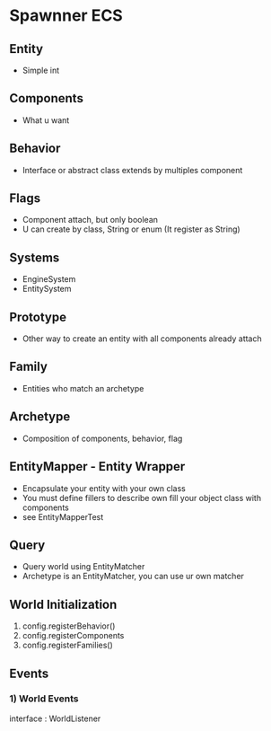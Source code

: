 # Spawnner ECS

## Entity
- Simple int

## Components
- What u want

## Behavior
- Interface or abstract class extends by multiples component

## Flags
- Component attach, but only boolean
- U can create by class, String or enum (It register as String)

## Systems
 - EngineSystem
 - EntitySystem 

## Prototype
- Other way to create an entity with all components already attach

## Family 
- Entities who match an archetype

## Archetype
- Composition of components, behavior, flag 

## EntityMapper - Entity Wrapper
- Encapsulate your entity with your own class
- You must define fillers to describe own fill your object class with components
- see EntityMapperTest

## Query 
- Query world using EntityMatcher 
- Archetype is an EntityMatcher, you can use ur own matcher

## World Initialization
1)  config.registerBehavior()
2)  config.registerComponents
3)  config.registerFamilies()


## Events

### 1) World Events
interface : WorldListener
